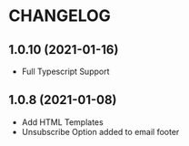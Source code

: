 # CHANGELOG

## 1.0.10 \(2021-01-16\)

* Full Typescript Support

## 1.0.8 \(2021-01-08\)

* Add HTML Templates
* Unsubscribe Option added to email footer

